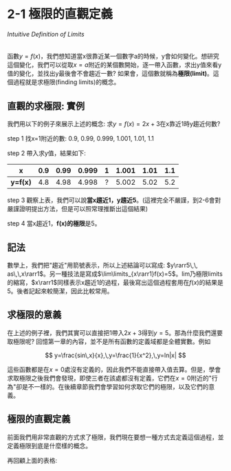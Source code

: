 # 2-1 極限的直觀定義

###### Intuitive Definition of Limits

函數$y=f(x)$，我們想知道當x很靠近某一個數字a的時候，y會如何變化。想研究這個變化，我們可以從取$x=a$附近的某個數開始，逐一帶入函數，求出y值來看y值的變化，並找出y最後會不會趨近一數? 如果會，這個數就稱為**極限(limit)**。這個過程就是求極限(finding limits)的概念。

## 直觀的求極限: 實例

我們用以下的例子來展示上述的概念: 求$y=f(x)=2x+3$在x靠近1時y趨近何數?

step 1 找x=1附近的數: 0.9, 0.99, 0.999, 1.001, 1.01, 1.1

step 2 帶入求y值，結果如下:

| x          | 0.9 | 0.99 | 0.999 | 1   | 1.001 | 1.01 | 1.1 |
|:----------:|:---:|:----:|:-----:|:---:|:-----:|:----:|:---:|
| **y=f(x)** | 4.8 | 4.98 | 4.998 | ?   | 5.002 | 5.02 | 5.2 |

step 3 觀察上表，我們可以說**當x趨近1，y趨近5**。(這裡完全不嚴謹，到2-6會對嚴謹證明提出方法，但是可以照常理推斷出這個結果)

step 4 當x趨近1，**f(x)的極限**是5。

## 記法

數學上，我們把"趨近"用箭號表示，所以上述結論可以寫成: $y\rarr5\,\, as\,\,x\rarr1$。另一種技法是寫成$\lim\limits_{x\rarr1}f(x)=5$。lim乃極限limits的縮寫，$x\rarr1$同樣表示x趨近1的過程，最後寫出這個過程套用在$f(x)$的結果是5。後者記起來較簡潔，因此比較常用。

## 求極限的意義

在上述的例子裡，我們其實可以直接把1帶入$2x+3$得到$y=5$。那為什麼我們還要取極限呢? 回憶第一章的內容，並不是所有函數的定義域都是全體實數。例如

$$
y=\frac{sin\,x}{x},\,y=\frac{1}{x^2},\,y=ln|x|
$$

這些函數都是在$x=0$處沒有定義的，因此我們不能直接帶入值去算。但是，學會求取極限之後我們會發現，即使三者在該處都沒有定義，它們在$x=0$附近的"行為"卻是不一樣的。在後續章節我們會學習如何求取它們的極限，以及它們的意義。

## 極限的直觀定義

前面我們用非常直觀的方式求了極限，我們現在要想一種方式去定義這個過程，並定義極限到底是什麼樣的概念。

再回顧上面的表格:






